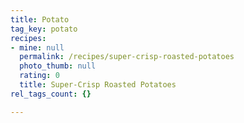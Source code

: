 ```yaml
---
title: Potato
tag_key: potato
recipes:
- mine: null
  permalink: /recipes/super-crisp-roasted-potatoes
  photo_thumb: null
  rating: 0
  title: Super-Crisp Roasted Potatoes
rel_tags_count: {}

---
```

